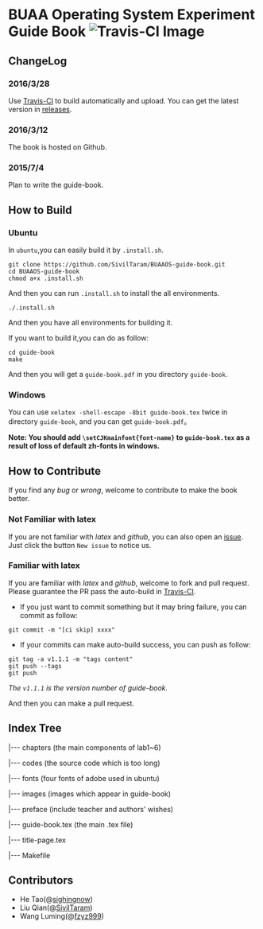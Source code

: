 # BUAA Operating System Experiment Guide Book ![Travis-CI Image](https://travis-ci.org/SivilTaram/BUAAOS-guide-book.svg?branch=master)
## ChangeLog

### 2016/3/28
Use [Travis-CI](https://travis-ci.org/SivilTaram/BUAAOS-guide-book/builds) to build automatically and upload. You can get the latest version in [releases](https://github.com/SivilTaram/BUAAOS-guide-book/releases).

### 2016/3/12 
The book is hosted on Github.

### 2015/7/4
Plan to write the guide-book.

## How to Build

### Ubuntu

In `ubuntu`,you can easily build it by `.install.sh`.

```shell
git clone https://github.com/SivilTaram/BUAAOS-guide-book.git
cd BUAAOS-guide-book
chmod a+x .install.sh
```
And then you can run `.install.sh` to install the all environments.

```shell
./.install.sh
```
And then you have all environments for building it.

If you want to build it,you can do as follow:
```shell
cd guide-book
make
```

And then you will get a `guide-book.pdf` in you directory `guide-book`.

### Windows

You can use `xelatex -shell-escape -8bit guide-book.tex` twice in directory `guide-book`, and you can get `guide-book.pdf`。

**Note: You should add `\setCJKmainfont{font-name}` to `guide-book.tex` as a result of loss of default zh-fonts in windows.**

## How to Contribute

If you find any *bug* or *wrong*, welcome to contribute to make the book better.

### Not Familiar with latex
If you are not familiar with *latex* and *github*, you can also open an [issue](https://github.com/SivilTaram/BUAAOS-guide-book/issues). Just click the button `New issue` to notice us.

### Familiar with latex

If you are familiar with *latex* and *github*, welcome to fork and pull request. Please guarantee the PR pass the auto-build in [Travis-CI](https://travis-ci.org/SivilTaram/BUAAOS-guide-book/builds).

- If you just want to commit something but it may bring failure, you can commit as follow:

```shell
git commit -m "[ci skip] xxxx"
```

- If your commits can make auto-build success, you can push as follow:

```shell
git tag -a v1.1.1 -m "tags content"
git push --tags
git push
```
*The `v1.1.1` is the version number of guide-book.*

And then you can make a pull request.

## Index Tree

|--- chapters (the main components of lab1~6)

|--- codes (the source code which is too long)

|--- fonts (four fonts of adobe used in ubuntu)

|--- images (images which appear in guide-book)

|--- preface (include teacher and authors' wishes)

|--- guide-book.tex (the main .tex file)

|--- title-page.tex

|--- Makefile 

## Contributors

- He Tao(@[sighingnow](https://github.com/sighingnow))
- Liu Qian(@[SivilTaram](https://github.com/SivilTaram))
- Wang Luming(@[fzyz999](https://github.com/fzyz999))

